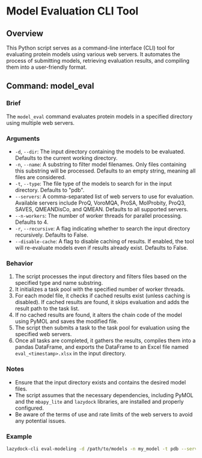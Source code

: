 # Model Evaluation CLI Tool

## Overview
This Python script serves as a command-line interface (CLI) tool for evaluating protein models using various web servers. It automates the process of submitting models, retrieving evaluation results, and compiling them into a user-friendly format.

## Command: model_eval
### Brief
The `model_eval` command evaluates protein models in a specified directory using multiple web servers.

### Arguments
- `-d`, `--dir`: The input directory containing the models to be evaluated. Defaults to the current working directory.
- `-n`, `--name`: A substring to filter model filenames. Only files containing this substring will be processed. Defaults to an empty string, meaning all files are considered.
- `-t`, `--type`: The file type of the models to search for in the input directory. Defaults to "pdb".
- `--servers`: A comma-separated list of web servers to use for evaluation. Available servers include ProQ, VoroMQA, ProSA, MolProbity, ProQ3, SAVES, QMEANDisCo, and QMEAN. Defaults to all supported servers.
- `--n-workers`: The number of worker threads for parallel processing. Defaults to 4.
- `-r`, `--recursive`: A flag indicating whether to search the input directory recursively. Defaults to False.
- `--disable-cache`: A flag to disable caching of results. If enabled, the tool will re-evaluate models even if results already exist. Defaults to False.

### Behavior
1. The script processes the input directory and filters files based on the specified type and name substring.
2. It initializes a task pool with the specified number of worker threads.
3. For each model file, it checks if cached results exist (unless caching is disabled). If cached results are found, it skips evaluation and adds the result path to the task list.
4. If no cached results are found, it alters the chain code of the model using PyMOL and saves the modified file.
5. The script then submits a task to the task pool for evaluation using the specified web servers.
6. Once all tasks are completed, it gathers the results, compiles them into a pandas DataFrame, and exports the DataFrame to an Excel file named `eval_<timestamp>.xlsx` in the input directory.

### Notes
- Ensure that the input directory exists and contains the desired model files.
- The script assumes that the necessary dependencies, including PyMOL and the `mbapy_lite` and `lazydock` libraries, are installed and properly configured.
- Be aware of the terms of use and rate limits of the web servers to avoid any potential issues.

### Example
```bash
lazydock-cli eval-modeling -d /path/to/models -n my_model -t pdb --servers ProQ,ProSA --n-workers 8 -r